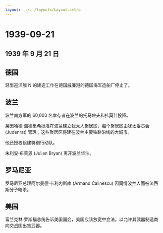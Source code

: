 ```yaml
---
layout: ../../layouts/Layout.astro
---
```


# 1939-09-21

## 1939 年 9 月 21 日

## 德国

轻型巡洋舰 N 的建造工作在德国威廉港的德国海军造船厂停止了。

## 波兰

波兰南方军的 60,000 名幸存者在波兰的托马佐夫和扎莫什投降。

莱因哈德·海德里希批准在波兰建立犹太人聚居区，每个聚居区由犹太委员会
(Judenrat) 管理；这些聚居区将建在波兰主要铁路沿线的大城市。

他还授权组建特别行动队。

朱利安·布莱恩 (Julien Bryan) 离开波兰华沙。

## 罗马尼亚

罗马尼亚总理阿尔曼德·卡利内斯库 (Armand Calinescu)
因同情波兰人而被法西斯分子暗杀。

## 美国

富兰克林·罗斯福总统告诉美国国会，美国应该放宽中立法，以允许其武器制造商向交战国出售武器。